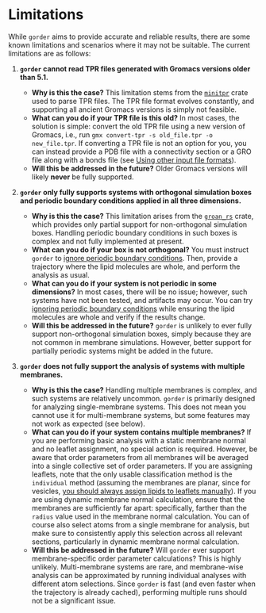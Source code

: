 # Limitations

While `gorder` aims to provide accurate and reliable results, there are some known limitations and scenarios where it may not be suitable. The current limitations are as follows:

1. **`gorder` cannot read TPR files generated with Gromacs versions older than 5.1.**
   - **Why is this the case?** This limitation stems from the [`minitpr`](https://github.com/Ladme/minitpr) crate used to parse TPR files. The TPR file format evolves constantly, and supporting all ancient Gromacs versions is simply not feasible.
   - **What can you do if your TPR file is this old?** In most cases, the solution is simple: convert the old TPR file using a new version of Gromacs, i.e., run `gmx convert-tpr -s old_file.tpr -o new_file.tpr`. If converting a TPR file is not an option for you, you can instead provide a PDB file with a connectivity section or a GRO file along with a bonds file (see [Using other input file formats](other_input.md)).
   - **Will this be addressed in the future?** Older Gromacs versions will likely **never** be fully supported.

2. **`gorder` only fully supports systems with orthogonal simulation boxes and periodic boundary conditions applied in all three dimensions.**
   - **Why is this the case?** This limitation arises from the [`groan_rs`](https://github.com/Ladme/groan_rs) crate, which provides only partial support for non-orthogonal simulation boxes. Handling periodic boundary conditions in such boxes is complex and not fully implemented at present.
   - **What can you do if your box is not orthogonal?** You must instruct `gorder` to [ignore periodic boundary conditions](no_pbc.md). Then, provide a trajectory where the lipid molecules are whole, and perform the analysis as usual.
   - **What can you do if your system is not periodic in some dimensions?** In most cases, there will be no issue; however, such systems have not been tested, and artifacts may occur. You can try [ignoring periodic boundary conditions](no_pbc.md) while ensuring the lipid molecules are whole and verify if the results change.
   - **Will this be addressed in the future?** `gorder` is unlikely to ever fully support non-orthogonal simulation boxes, simply because they are not common in membrane simulations. However, better support for partially periodic systems might be added in the future.
3. **`gorder` does not fully support the analysis of systems with multiple membranes.**
   - **Why is this the case?** Handling multiple membranes is complex, and such systems are relatively uncommon. `gorder` is primarily designed for analyzing single-membrane systems. This does not mean you cannot use it for multi-membrane systems, but some features may not work as expected (see below).
   - **What can you do if your system contains multiple membranes?** If you are performing basic analysis with a static membrane normal and no leaflet assignment, no special action is required. However, be aware that order parameters from all membranes will be averaged into a single collective set of order parameters. If you are assigning leaflets, note that the only usable classification method is the `individual` method (assuming the membranes are planar, since for vesicles, [you should always assign lipids to leaflets manually](manual_leaflets.md)). If you are using dynamic membrane normal calculation, ensure that the membranes are sufficiently far apart: specifically, farther than the `radius` value used in the membrane normal calculation. You can of course also select atoms from a single membrane for analysis, but make sure to consistently apply this selection across all relevant sections, particularly in dynamic membrane normal calculation.
   - **Will this be addressed in the future?** Will `gorder` ever support membrane-specific order parameter calculations? This is highly unlikely. Multi-membrane systems are rare, and membrane-wise analysis can be approximated by running individual analyses with different atom selections. Since `gorder` is fast (and even faster when the trajectory is already cached), performing multiple runs should not be a significant issue.
